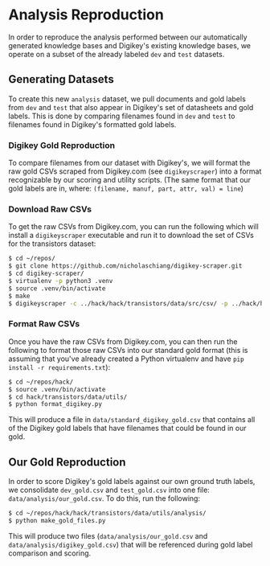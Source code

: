 # Analysis Reproduction
In order to reproduce the analysis performed between our automatically generated
knowledge bases and Digikey's existing knowledge bases, we operate on a subset
of the already labeled `dev` and `test` datasets.

## Generating Datasets
To create this new `analysis` dataset, we pull documents and gold labels from
`dev` and `test` that also appear in Digikey's set of datasheets and gold
labels. This is done by comparing filenames found in `dev` and `test` to
filenames found in Digikey's formatted gold labels.

### Digikey Gold Reproduction
To compare filenames from our dataset with Digikey's, we will format the raw
gold CSVs scraped from Digikey.com (see `digikeyscraper`) into a format
recognizable by our scoring and utility scripts. (The same format that our gold
labels are in, where: `(filename, manuf, part, attr, val) = line`)

### Download Raw CSVs
To get the raw CSVs from Digikey.com, you can run the following which will
install a `digikeyscraper` executable and run it to download the set of CSVs for
the transistors dataset:

```bash
$ cd ~/repos/
$ git clone https://github.com/nicholaschiang/digikey-scraper.git
$ cd digikey-scraper/
$ virtualenv -p python3 .venv
$ source .venv/bin/activate
$ make
$ digikeyscraper -c ../hack/hack/transistors/data/src/csv/ -p ../hack/hack/transistors/data/src/pdf/ -cp 43 -f ffe00114 -sp -v
```

### Format Raw CSVs
Once you have the raw CSVs from Digikey.com, you can then run the following to
format those raw CSVs into our standard gold format (this is assuming that
you've already created a Python virtualenv and have `pip install -r
requirements.txt`):

```bash
$ cd ~/repos/hack/
$ source .venv/bin/activate
$ cd hack/transistors/data/utils/
$ python format_digikey.py
```

This will produce a file in `data/standard_digikey_gold.csv` that contains all
of the Digikey gold labels that have filenames that could be found in our gold.

## Our Gold Reproduction
In order to score Digikey's gold labels against our own ground truth labels, we
consolidate `dev_gold.csv` and `test_gold.csv` into one file:
`data/analysis/our_gold.csv`. To do this, run the following:

```bash
$ cd ~/repos/hack/hack/transistors/data/utils/analysis/
$ python make_gold_files.py
```

This will produce two files (`data/analysis/our_gold.csv` and
`data/analysis/digikey_gold.csv`) that will be referenced during gold label
comparison and scoring.
